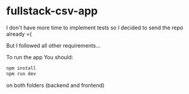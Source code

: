 # fullstack-csv-app

I don't have more time to implement tests so I decided to send the repo already =(

But I followed all other requirements...

To run the app You should:
```sh
npm install
npm run dev
```
on both folders (backend and frontend)
